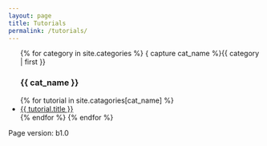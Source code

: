 ```yaml
---
layout: page
title: Tutorials
permalink: /tutorials/
---
```


<ul>
  {% for category in site.categories %}
    { capture cat_name %}{{ category | first }}
    <h3>{{ cat_name }}</h3>
    {% for tutorial in site.catagories[cat_name] %}
      <li>
        <!---{{ tutorial.title }}--->
        <a href="{{ tutorial.url }}">{{ tutorial.title }}</a>
      </li>
    {% endfor %}
  {% endfor %}
</ul>
<p>Page version: b1.0</p>
